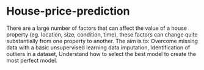 # House-price-prediction
There are a large number of factors that can affect the value of a house property (eg. location, size, condition, time), these factors can change quite substantially from one property to another.
The aim is to:
Overcome missing data with a basic unsupervised learning data imputation,
Identification of outliers in a dataset,
Understand how to select the best model to create the most perfect model.
